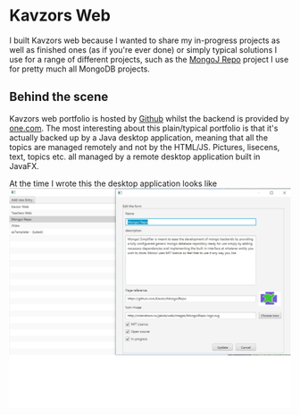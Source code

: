 # Kavzors Web
I built Kavzors web because I wanted to share my in-progress projects as well as finished ones (as if you're ever done) or simply typical solutions I use for a range of different projects, such as the [MongoJ Repo](https://github.com/Kavzor/MongoJRepo) project I use for pretty much all MongoDB projects.

## Behind the scene
Kavzors web portfolio is hosted by [Github](https://github.com) whilst the backend is provided by [one.com](https://www.one.com/en/). The most interesting about this plain/typical portfolio is that it's actually backed up by a Java desktop application, meaning that all the topics are managed remotely and not by the HTML/JS. Pictures, lisecens, text, topics etc. all managed by a remote desktop application built in JavaFX. 

At the time I wrote this the desktop application looks like ![Kavzors web desktop](kavzorswebdesktop.jpg)
